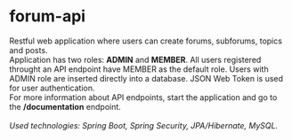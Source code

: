 # forum-api

Restful web application where users can create forums, subforums, topics and posts.<br>
Application has two roles: **ADMIN** and **MEMBER**. All users registered throught an API endpoint have MEMBER as the default role. Users with ADMIN role are inserted directly into a database. JSON Web Token is used for user authentication.<br>
For more information about API endpoints, start the application and go to the **/documentation** endpoint.<br><br>
*Used technologies: Spring Boot, Spring Security, JPA/Hibernate, MySQL.*
 

